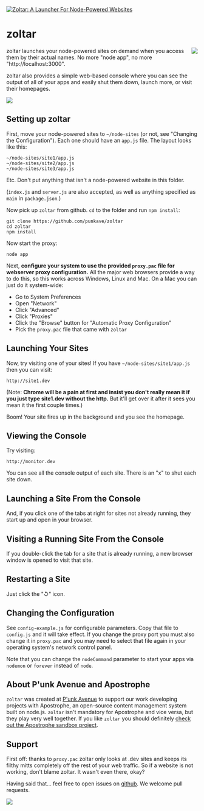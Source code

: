 <a href="#"><img src="https://raw.github.com/punkave/zoltar/master/zoltar-crystalball.png" alt="Zoltar: A Launcher For Node-Powered Websites" /></a>

# zoltar

<a href="http://apostrophenow.org/"><img src="https://raw.github.com/punkave/zoltar/master/logos/logo-box-madefor.png" align="right" /></a>

zoltar launches your node-powered sites on demand when you access them by their actual names. No more "node app", no more "http://localhost:3000".

zoltar also provides a simple web-based console where you can see the output of all of your apps and easily shut them down, launch more, or visit their homepages.

<img src="https://raw.github.com/punkave/zoltar/master/screenshot1.png" />

## Setting up zoltar

First, move your node-powered sites to `~/node-sites` (or not, see "Changing the Configuration"). Each one should have an `app.js` file. The layout looks like this:

    ~/node-sites/site1/app.js
    ~/node-sites/site2/app.js
    ~/node-sites/site3/app.js

Etc. Don't put anything that isn't a node-powered website in this folder.

(`index.js` and `server.js` are also accepted, as well as anything specified as `main` in `package.json`.)

Now pick up `zoltar` from github. `cd` to the folder and run `npm install`:

    git clone https://github.com/punkave/zoltar
    cd zoltar
    npm install

Now start the proxy:

    node app

Next, **configure your system to use the provided `proxy.pac` file for webserver proxy configuration.** All the major web browsers provide a way to do this, so this works across Windows, Linux and Mac. On a Mac you can just do it system-wide:

* Go to System Preferences
* Open "Network"
* Click "Advanced"
* Click "Proxies"
* Click the "Browse" button for "Automatic Proxy Configuration"
* Pick the `proxy.pac` file that came with `zoltar`

## Launching Your Sites

Now, try visiting one of your sites! If you have `~/node-sites/site1/app.js` then you can visit:

    http://site1.dev

(Note: **Chrome will be a pain at first and insist you don't really mean it if you just type site1.dev without the http.** But it'll get over it after it sees you mean it the first couple times.)

Boom! Your site fires up in the background and you see the homepage.

## Viewing the Console

Try visiting:

    http://monitor.dev

You can see all the console output of each site. There is an "x" to shut each site down.

## Launching a Site From the Console

  And, if you click one of the tabs at right for sites not already running, they start up and open in your browser.

## Visiting a Running Site From the Console

 If you double-click the tab for a site that is already running, a new browser window is opened to visit that site.

## Restarting a Site

Just click the "↺" icon.

## Changing the Configuration

See `config-example.js` for configurable parameters. Copy that file to `config.js` and it will take effect. If you change the proxy port you must also change it in `proxy.pac` and you may need to select that file again in your operating system's network control panel.

Note that you can change the `nodeCommand` parameter to start your apps via `nodemon` or `forever` instead of `node`.

## About P'unk Avenue and Apostrophe

`zoltar` was created at [P'unk Avenue](http://punkave.com) to support our work developing projects with Apostrophe, an open-source content management system built on node.js. `zoltar` isn't mandatory for Apostrophe and vice versa, but they play very well together. If you like `zoltar` you should definitely [check out the Apostrophe sandbox project](http://github.com/punkave/apostrophe-sandbox).

## Support

First off: thanks to `proxy.pac` zoltar only looks at .dev sites and keeps its filthy mitts completely off the rest of your web traffic. So if a website is not working, don't blame zoltar. It wasn't even there, okay?

Having said that... feel free to open issues on [github](http://github.com/punkave/zoltar). We welcome pull requests.

<a href="http://punkave.com/"><img src="https://raw.github.com/punkave/zoltar/master/logos/logo-box-builtby.png" /></a>




